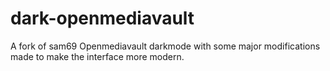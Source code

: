 # dark-openmediavault
A fork of sam69 Openmediavault darkmode with some major modifications made to make the interface more modern.
